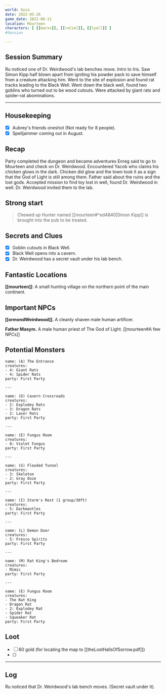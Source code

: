 ```yaml
--- 
world: Guia 
date: 2022-05-26 
game_date: 2022-06-11
location: Mourteen 
characters: [ [[marxx]], [[ruCiel]], [[lyall]] ] 
#Session 

--- 
```


## Session Summary 

Ru noticed one of Dr. Weirdwood's lab benches move. Intro to Iris. Saw Simon Kipp half blown apart from igniting his powder pack to save himself from a creature attacking him. Went to the site of explosion and found rat tracks leading to the Black Well. Went down the black well, found two goblins who turned out to be wood cutouts. Were attacked by giant rats and spider-rat abominations.

--- 
## Housekeeping 
- [x] Aubrey's friends oneshot (Not ready for 8 people).
- [x] Spelljammer coming out in August.
## Recap 
Party completed the dungeon and became adventures
Enreg said to go to Mourteen and check on Dr. Weirdwood.
Encountered Yacob who claims his chicken glows in the dark.
Chicken did glow and the town took it as a sign that the God of Light is still among them.
Father said about the ruins and the lost gods.
Accepted mission to find toy lost in well, found Dr. Weirdwood in well.
Dr. Weirdwood invited them to the lab.

## Strong start 
> Chewed up Hunter named [[mourteen#^ed4840|Simon Kipp]] is brought into the pub to be treated.


## Secrets and Clues 
- [x] Goblin cutouts in Black Well.
- [x] Black Well opens into a cavern.
- [x] Dr. Weirdwood has a secret vault under his lab bench.

## Fantastic Locations
**[[mourteen]]**: A small hunting village on the northern point of the main continent.

## Important NPCs
**[[ormondWeirdwood]].** A cleanly shaven male human artificer.

**Father Masym.** A male human priest of The God of Light. [[mourteen#A few NPCs]]

## Potential Monsters
```encounter-table
name: (A) The Entrance
creatures:
- 4: Giant Rats
- 4: Spider Rats
party: First Party

---

name: (D) Cavern Crossroads
creatures: 
- 2: Explodey Rats
- 3: Dragon Rats
- 2: Laser Rats
party: First Party

---

name: (E) Fungus Room
creatures: 
- 8: Violet Fungus
party: First Party

---

name: (G) Flooded Tunnel
creatures: 
- 3: Skeleton
- 2: Gray Ooze
party: First Party

---

name: (I) Storm's Rest (1 group/30ft)
creatures: 
- 5: Darkmantles
party: First Party

---

name: (L) Demon Door
creatures: 
- 5: Fresco Spirits
party: First Party

---

name: (M) Rat King's Bedroom
creatures: 
- Mimic
party: First Party

---

name: (E) Fungus Room
creatures: 
- The Rat King
- Dragon Rat
- 2: Explodey Rat
- Spider Rat
- Squeaker Rat
party: First Party

```

## Loot 
- [ ] 60 gold (for locating the map to [[theLostHallsOfSorrow.pdf]])
- [ ] 

--- 

## Log
Ru noticed that Dr. Weirdwood's lab bench moves. (Secret vault under it).